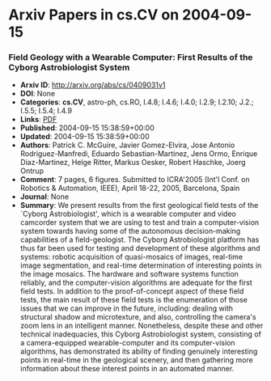 # Arxiv Papers in cs.CV on 2004-09-15
### Field Geology with a Wearable Computer: First Results of the Cyborg Astrobiologist System
- **Arxiv ID**: http://arxiv.org/abs/cs/0409031v1
- **DOI**: None
- **Categories**: **cs.CV**, astro-ph, cs.RO, I.4.8; I.4.6; I.4.0; I.2.9; I.2.10; J.2.; I.5.5; I.5.4; I.4.9
- **Links**: [PDF](http://arxiv.org/pdf/cs/0409031v1)
- **Published**: 2004-09-15 15:38:59+00:00
- **Updated**: 2004-09-15 15:38:59+00:00
- **Authors**: Patrick C. McGuire, Javier Gomez-Elvira, Jose Antonio Rodriguez-Manfredi, Eduardo Sebastian-Martinez, Jens Ormo, Enrique Diaz-Martinez, Helge Ritter, Markus Oesker, Robert Haschke, Joerg Ontrup
- **Comment**: 7 pages, 6 figures. Submitted to ICRA'2005 (Int'l Conf. on Robotics &
  Automation, IEEE), April 18-22, 2005, Barcelona, Spain
- **Journal**: None
- **Summary**: We present results from the first geological field tests of the `Cyborg Astrobiologist', which is a wearable computer and video camcorder system that we are using to test and train a computer-vision system towards having some of the autonomous decision-making capabilities of a field-geologist. The Cyborg Astrobiologist platform has thus far been used for testing and development of these algorithms and systems: robotic acquisition of quasi-mosaics of images, real-time image segmentation, and real-time determination of interesting points in the image mosaics. The hardware and software systems function reliably, and the computer-vision algorithms are adequate for the first field tests. In addition to the proof-of-concept aspect of these field tests, the main result of these field tests is the enumeration of those issues that we can improve in the future, including: dealing with structural shadow and microtexture, and also, controlling the camera's zoom lens in an intelligent manner. Nonetheless, despite these and other technical inadequacies, this Cyborg Astrobiologist system, consisting of a camera-equipped wearable-computer and its computer-vision algorithms, has demonstrated its ability of finding genuinely interesting points in real-time in the geological scenery, and then gathering more information about these interest points in an automated manner.



